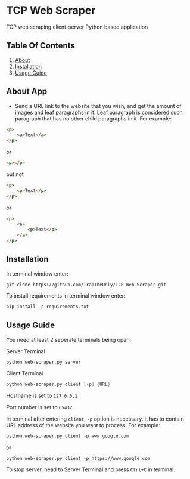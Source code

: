 # TCP Web Scraper

TCP web scraping client-server Python based application

## Table Of Contents

1. [About](https://github.com/TrapTheOnly/Test_Service#about-app)
2. [Installation](https://github.com/TrapTheOnly/Test_Service#installation)
3. [Usage Guide](https://github.com/TrapTheOnly/Test_Service#usage-guide)

## About App

- Send a URL link to the website that you wish, and get the amount of images and leaf paragraphs in it. Leaf paragraph is considered such paragraph that has no other child paragraphs in it. For example:

```HTML
<p>
    <a>Text</a>
</p>
```

or

```HTML
<p></p>
```

but not

```HTML
<p>
    <p>Text</p>
</p>
```

or

```HTML
<p>
    <a>
        <p>Text</p>
    </a>
</p>
```

## Installation

In terminal window enter:

```
git clone https://github.com/TrapTheOnly/TCP-Web-Scraper.git
```

To install requirements in terminal window enter:

```C++
pip install -r requirements.txt
```

## Usage Guide

You need at least 2 seperate terminals being open:

Server Terminal

```C++
python web-scraper.py server
```

Client Terminal

```C++
python web-scraper.py client [-p] {URL}
```

Hostname is set to `127.0.0.1`

Port number is set to `65432`

In terminal after entering `client`, `-p` option is necessary. It has to contain URL address of the website you want to process. For example:

```C++
python web-scraper.py client -p www.google.com
```

or

```
python web-scraper.py client -p https://www.google.com
```

To stop server, head to Server Terminal and press `Ctrl+C` in terminal.
